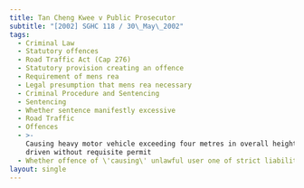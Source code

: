 ```yaml
---
title: Tan Cheng Kwee v Public Prosecutor
subtitle: "[2002] SGHC 118 / 30\_May\_2002"
tags:
  - Criminal Law
  - Statutory offences
  - Road Traffic Act (Cap 276)
  - Statutory provision creating an offence
  - Requirement of mens rea
  - Legal presumption that mens rea necessary
  - Criminal Procedure and Sentencing
  - Sentencing
  - Whether sentence manifestly excessive
  - Road Traffic
  - Offences
  - >-
    Causing heavy motor vehicle exceeding four metres in overall height to be
    driven without requisite permit
  - Whether offence of \'causing\' unlawful user one of strict liability
layout: single
---
```


